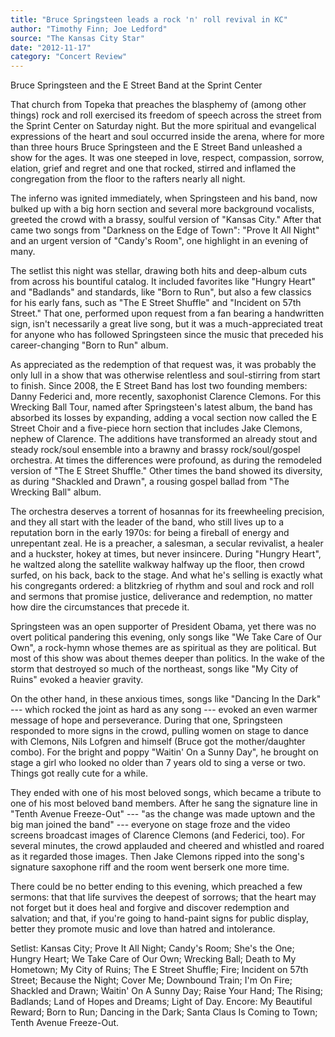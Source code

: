 ```yaml
---
title: "Bruce Springsteen leads a rock 'n' roll revival in KC"
author: "Timothy Finn; Joe Ledford"
source: "The Kansas City Star"
date: "2012-11-17"
category: "Concert Review"
---
```


Bruce Springsteen and the E Street Band at the Sprint Center

That church from Topeka that preaches the blasphemy of (among other things) rock and roll exercised its freedom of speech across the street from the Sprint Center on Saturday night. But the more spiritual and evangelical expressions of the heart and soul occurred inside the arena, where for more than three hours Bruce Springsteen and the E Street Band unleashed a show for the ages. It was one steeped in love, respect, compassion, sorrow, elation, grief and regret and one that rocked, stirred and inflamed the congregation from the floor to the rafters nearly all night.

The inferno was ignited immediately, when Springsteen and his band, now bulked up with a big horn section and several more background vocalists, greeted the crowd with a brassy, soulful version of "Kansas City." After that came two songs from "Darkness on the Edge of Town": "Prove It All Night" and an urgent version of "Candy's Room", one highlight in an evening of many.

The setlist this night was stellar, drawing both hits and deep-album cuts from across his bountiful catalog. It included favorites like "Hungry Heart" and "Badlands" and standards, like "Born to Run", but also a few classics for his early fans, such as "The E Street Shuffle" and "Incident on 57th Street." That one, performed upon request from a fan bearing a handwritten sign, isn't necessarily a great live song, but it was a much-appreciated treat for anyone who has followed Springsteen since the music that preceded his career-changing "Born to Run" album.

As appreciated as the redemption of that request was, it was probably the only lull in a show that was otherwise relentless and soul-stirring from start to finish. Since 2008, the E Street Band has lost two founding members: Danny Federici and, more recently, saxophonist Clarence Clemons. For this Wrecking Ball Tour, named after Springsteen's latest album, the band has absorbed its losses by expanding, adding a vocal section now called the E Street Choir and a five-piece horn section that includes Jake Clemons, nephew of Clarence. The additions have transformed an already stout and steady rock/soul ensemble into a brawny and brassy rock/soul/gospel orchestra. At times the differences were profound, as during the remodeled version of "The E Street Shuffle." Other times the band showed its diversity, as during "Shackled and Drawn", a rousing gospel ballad from "The Wrecking Ball" album.

The orchestra deserves a torrent of hosannas for its freewheeling precision, and they all start with the leader of the band, who still lives up to a reputation born in the early 1970s: for being a fireball of energy and unrepentant zeal. He is a preacher, a salesman, a secular revivalist, a healer and a huckster, hokey at times, but never insincere. During "Hungry Heart", he waltzed along the satellite walkway halfway up the floor, then crowd surfed, on his back, back to the stage. And what he's selling is exactly what his congregants ordered: a blitzkrieg of rhythm and soul and rock and roll and sermons that promise justice, deliverance and redemption, no matter how dire the circumstances that precede it.

Springsteen was an open supporter of President Obama, yet there was no overt political pandering this evening, only songs like "We Take Care of Our Own", a rock-hymn whose themes are as spiritual as they are political. But most of this show was about themes deeper than politics. In the wake of the storm that destroyed so much of the northeast, songs like "My City of Ruins" evoked a heavier gravity.

On the other hand, in these anxious times, songs like "Dancing In the Dark" --- which rocked the joint as hard as any song --- evoked an even warmer message of hope and perseverance. During that one, Springsteen responded to more signs in the crowd, pulling women on stage to dance with Clemons, Nils Lofgren and himself (Bruce got the mother/daughter combo). For the bright and poppy "Waitin' On a Sunny Day", he brought on stage a girl who looked no older than 7 years old to sing a verse or two. Things got really cute for a while.

They ended with one of his most beloved songs, which became a tribute to one of his most beloved band members. After he sang the signature line in "Tenth Avenue Freeze-Out" --- "as the change was made uptown and the big man joined the band" --- everyone on stage froze and the video screens broadcast images of Clarence Clemons (and Federici, too). For several minutes, the crowd applauded and cheered and whistled and roared as it regarded those images. Then Jake Clemons ripped into the song's signature saxophone riff and the room went berserk one more time.

There could be no better ending to this evening, which preached a few sermons: that that life survives the deepest of sorrows; that the heart may not forget but it does heal and forgive and discover redemption and salvation; and that, if you're going to hand-paint signs for public display, better they promote music and love than hatred and intolerance.

Setlist: Kansas City; Prove It All Night; Candy's Room; She's the One; Hungry Heart; We Take Care of Our Own; Wrecking Ball; Death to My Hometown; My City of Ruins; The E Street Shuffle; Fire; Incident on 57th Street; Because the Night; Cover Me; Downbound Train; I'm On Fire; Shackled and Drawn; Waitin' On A Sunny Day; Raise Your Hand; The Rising; Badlands; Land of Hopes and Dreams; Light of Day. Encore: My Beautiful Reward; Born to Run; Dancing in the Dark; Santa Claus Is Coming to Town; Tenth Avenue Freeze-Out.